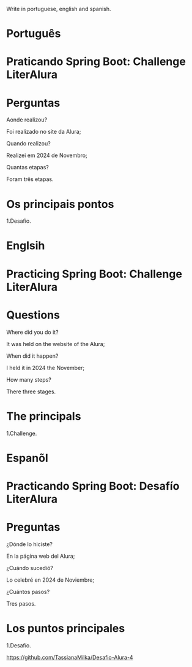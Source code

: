 Write in portuguese, english and spanish.

# Português

# Praticando Spring Boot: Challenge LiterAlura

# Perguntas

Aonde realizou?

Foi realizado no site da Alura;

Quando realizou?

Realizei em 2024 de Novembro;

Quantas etapas?

Foram três etapas.

# Os principais pontos

1.Desafio.

# Englsih

# Practicing Spring Boot: Challenge LiterAlura

# Questions

Where did you do it?

It was held on the website of the Alura;

When did it happen?

I held it in 2024 the November;

How many steps?

There three stages.

# The principals

1.Challenge.

# Espanõl

# Practicando Spring Boot:  Desafío LiterAlura

# Preguntas

¿Dónde lo hiciste?

En la página web del Alura;

¿Cuándo sucedió?

Lo celebré en 2024 de Noviembre;

¿Cuántos pasos?

Tres pasos.

# Los puntos principales

1.Desafío.


https://github.com/TassianaMilka/Desafio-Alura-4

